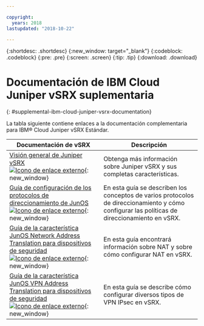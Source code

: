 ```yaml
---

copyright:
  years: 2018
lastupdated: "2018-10-22"

---
```


{:shortdesc: .shortdesc}
{:new_window: target="_blank"}
{:codeblock: .codeblock}
{:pre: .pre}
{:screen: .screen}
{:tip: .tip}
{:download: .download}

# Documentación de IBM Cloud Juniper vSRX suplementaria
{: #supplemental-ibm-cloud-juniper-vsrx-documentation}

La tabla siguiente contiene enlaces a la documentación complementaria para IBM® Cloud Juniper vSRX Estándar.

Documentación de vSRX  | Descripción
------------- | -------------  
[Visión general de Juniper vSRX ![Icono de enlace externo](../../icons/launch-glyph.svg "Icono de enlace externo")](https://www.juniper.net/us/en/products-services/security/srx-series/vsrx/){: new_window}  | Obtenga más información sobre Juniper vSRX y sus completas características.
[Guía de configuración de los protocolos de direccionamiento de JunOS ![Icono de enlace externo](../../icons/launch-glyph.svg "Icono de enlace externo")](https://www.juniper.net/documentation/en_US/junos11.4/information-products/topic-collections/config-guide-routing/config-guide-routing.pdf){: new_window}  | En esta guía se describen los conceptos de varios protocolos de direccionamiento y cómo configurar las políticas de direccionamiento en vSRX.
[Guía de la característica JunOS Network Address Translation para dispositivos de seguridad ![Icono de enlace externo](../../icons/launch-glyph.svg "Icono de enlace externo")](https://www.juniper.net/documentation/en_US/junos/information-products/pathway-pages/security/security-nat.pdf){: new_window} | En esta guía encontrará información sobre NAT y sobre cómo configurar NAT en vSRX.
[Guía de la característica JunOS VPN Address Translation para dispositivos de seguridad ![Icono de enlace externo](../../icons/launch-glyph.svg "Icono de enlace externo")](https://www.juniper.net/documentation/en_US/junos/information-products/pathway-pages/security/security-vpn-ipsec.pdf){: new_window} | En esta guía se describe cómo configurar diversos tipos de VPN IPsec en vSRX.
